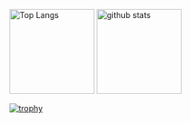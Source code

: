 <p align="left"> 
  <img alt="Top Langs" height="150px" src="https://github-readme-stats.vercel.app/api/top-langs/?username=rajurayhan&layout=compact&count_private=true&show_icons=true" />
  <img alt="github stats" height="150px" src="https://github-readme-stats.vercel.app/api?username=rajurayhan&count_private=true&show_icons=true&show_icons=true" />
</p>

[![trophy](https://github-profile-trophy.vercel.app/?username=rajurayhan&column=7
)](https://github.com/rajurayhan/github-profile-trophy)

